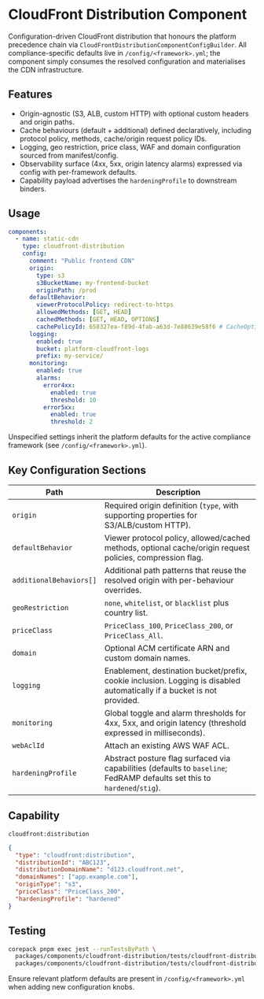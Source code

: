 # CloudFront Distribution Component

Configuration-driven CloudFront distribution that honours the platform precedence chain via `CloudFrontDistributionComponentConfigBuilder`. All compliance-specific defaults live in `/config/<framework>.yml`; the component simply consumes the resolved configuration and materialises the CDN infrastructure.

## Features

- Origin-agnostic (S3, ALB, custom HTTP) with optional custom headers and origin paths.
- Cache behaviours (default + additional) defined declaratively, including protocol policy, methods, cache/origin request policy IDs.
- Logging, geo restriction, price class, WAF and domain configuration sourced from manifest/config.
- Observability surface (4xx, 5xx, origin latency alarms) expressed via config with per-framework defaults.
- Capability payload advertises the `hardeningProfile` to downstream binders.

## Usage

```yaml
components:
  - name: static-cdn
    type: cloudfront-distribution
    config:
      comment: "Public frontend CDN"
      origin:
        type: s3
        s3BucketName: my-frontend-bucket
        originPath: /prod
      defaultBehavior:
        viewerProtocolPolicy: redirect-to-https
        allowedMethods: [GET, HEAD]
        cachedMethods: [GET, HEAD, OPTIONS]
        cachePolicyId: 658327ea-f89d-4fab-a63d-7e88639e58f6 # CacheOptimized
      logging:
        enabled: true
        bucket: platform-cloudfront-logs
        prefix: my-service/
      monitoring:
        enabled: true
        alarms:
          error4xx:
            enabled: true
            threshold: 10
          error5xx:
            enabled: true
            threshold: 2
```

Unspecified settings inherit the platform defaults for the active compliance framework (see `/config/<framework>.yml`).

## Key Configuration Sections

| Path | Description |
|------|-------------|
| `origin` | Required origin definition (`type`, with supporting properties for S3/ALB/custom HTTP). |
| `defaultBehavior` | Viewer protocol policy, allowed/cached methods, optional cache/origin request policies, compression flag. |
| `additionalBehaviors[]` | Additional path patterns that reuse the resolved origin with per-behaviour overrides. |
| `geoRestriction` | `none`, `whitelist`, or `blacklist` plus country list. |
| `priceClass` | `PriceClass_100`, `PriceClass_200`, or `PriceClass_All`. |
| `domain` | Optional ACM certificate ARN and custom domain names. |
| `logging` | Enablement, destination bucket/prefix, cookie inclusion. Logging is disabled automatically if a bucket is not provided. |
| `monitoring` | Global toggle and alarm thresholds for 4xx, 5xx, and origin latency (threshold expressed in milliseconds). |
| `webAclId` | Attach an existing AWS WAF ACL. |
| `hardeningProfile` | Abstract posture flag surfaced via capabilities (defaults to `baseline`; FedRAMP defaults set this to `hardened`/`stig`). |

## Capability

`cloudfront:distribution`

```json
{
  "type": "cloudfront:distribution",
  "distributionId": "ABC123",
  "distributionDomainName": "d123.cloudfront.net",
  "domainNames": ["app.example.com"],
  "originType": "s3",
  "priceClass": "PriceClass_200",
  "hardeningProfile": "hardened"
}
```

## Testing

```bash
corepack pnpm exec jest --runTestsByPath \
  packages/components/cloudfront-distribution/tests/cloudfront-distribution.builder.test.ts \
  packages/components/cloudfront-distribution/tests/cloudfront-distribution.component.synthesis.test.ts
```

Ensure relevant platform defaults are present in `/config/<framework>.yml` when adding new configuration knobs.

